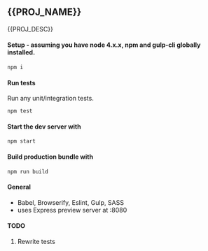 ## {{PROJ_NAME}}

{{PROJ_DESC}}

#### Setup - assuming you have node 4.x.x, npm and gulp-cli globally installed.

```
npm i
```

#### Run tests

Run any unit/integration tests.

```
npm test
```

#### Start the dev server with

```
npm start
```

#### Build production bundle with

```
npm run build
```

#### General

- Babel, Browserify, Eslint, Gulp, SASS
- uses Express preview server at :8080


#### TODO

1. Rewrite tests